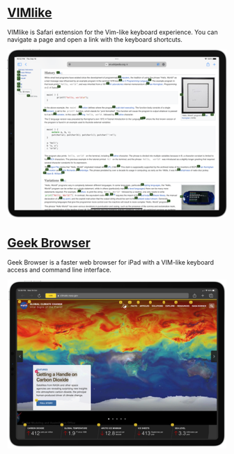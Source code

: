 # [VIMlike](/vimlike/help)
VIMlike is Safari extension for the Vim-like keyboard experience. You can navigate a page and open a link with the keyboard shortcuts.

  ![Screen Shot](/Resources/vimlike-screen1.png)

# [Geek Browser](/geek-browser/help)
Geek Browser is a faster web browser for iPad with a VIM-like keyboard access and command line interface.

  ![Screen Shot](/Resources/GeekBrowser01.jpg)

